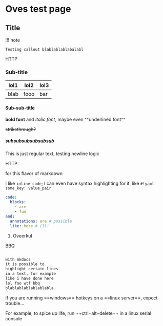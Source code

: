 # Oves test page

## Title

!!! note

    Testing callout blablablablabalabl

HTTP

### Sub-title

| lol1 | lol2 | lol3 |
|------|------|------|
| blab | fooo | bar  |

#### Sub-sub-title

**bold font** and *italic font*, maybe even ^^underlined font^^

~~strikethrough?~~ 

##### subsubsubsubsubsub

This is just regular
text, testing newline logic

HTTP

for this flavor of markdown

I like `inline code`; I can even have syntax highlighting for it,
like `#!yaml some_key: value_pair`

```yaml
code:
  blocks:
    - are
    - fun
and:
  annotations: are # possible
  like: here # (1)!
```

1. Oveerkul

BBQ

```markdown hl_lines="1 3-5"

with mkdocs
it is possible to
highlight certain lines
in a text, for example
like i have done here
lol foo wtf bbq
blablablablablablabla

```

If you are running ==windows== hotkeys on a ==linux server==, expect trouble...

For example, to spice up life, run ++ctrl+alt+delete++ in a linux serial console

